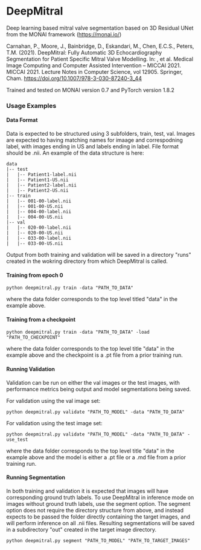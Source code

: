 # DeepMitral
Deep learning based mitral valve segmentation based on 3D Residual UNet from the MONAI framework (https://monai.io/)


Carnahan, P., Moore, J., Bainbridge, D., Eskandari, M., Chen, E.C.S., Peters, T.M. (2021). DeepMitral: Fully Automatic 3D Echocardiography Segmentation for Patient Specific Mitral Valve Modelling. In: , et al. Medical Image Computing and Computer Assisted Intervention – MICCAI 2021. MICCAI 2021. Lecture Notes in Computer Science, vol 12905. Springer, Cham. https://doi.org/10.1007/978-3-030-87240-3_44

Trained and tested on MONAI version 0.7 and PyTorch version 1.8.2

### Usage Examples
#### Data Format
Data is expected to be structured using 3 subfolders, train, test, val. Images are expected to having matching names for imaage and correspodning label, with images ending in US and labels ending in label. File format should be .nii. An example of the data structure is here:
```
data
|-- test
|   |-- Patient1-label.nii
|   |-- Patient1-US.nii
|   |-- Patient2-label.nii
|   |-- Patient2-US.nii
|-- train
|   |-- 001-00-label.nii
|   |-- 001-00-US.nii
|   |-- 004-00-label.nii
|   |-- 004-00-US.nii
|-- val
|   |-- 020-00-label.nii
|   |-- 020-00-US.nii
|   |-- 033-00-label.nii
|   |-- 033-00-US.nii
```

Output from both training and validation will be saved in a directory "runs" created in the wokring directory from which DeepMitral is called.

#### Training from epoch 0

```
python deepmitral.py train -data "PATH_TO_DATA"
```
where the data folder corresponds to the top level titled "data" in the example above.

#### Training from a checkpoint

```
python deepmitral.py train -data "PATH_TO_DATA" -load "PATH_TO_CHECKPOINT"
```
where the data folder corresponds to the top level title "data" in the example above and the checkpoint is a .pt file from a prior training run.

#### Running Validation

Validation can be run on either the val images or the test images, with performance metrics being output and model segmentations being saved.

For validation using the val image set:
```
python deepmitral.py validate "PATH_TO_MODEL" -data "PATH_TO_DATA"
```
For validation using the test image set:
```
python deepmitral.py validate "PATH_TO_MODEL" -data "PATH_TO_DATA" -use_test
```
where the data folder corresponds to the top level title "data" in the example above and the model is either a .pt file or a .md file from a prior training run.

#### Running Segmentation

In both training and validation it is expected that images will have corresponding ground truth labels. To use DeepMitral in inference mode on images without ground truth labels, use the segment option. The segment option does not require the directory structure from above, and instead expects to be passed the folder directly containing the target images, and will perform inference on all .nii files. Resulting segmentations will be saved in a subdirectory "out" created in the target image directory.

```
python deepmitral.py segment "PATH_TO_MODEL" "PATH_TO_TARGET_IMAGES"
```
